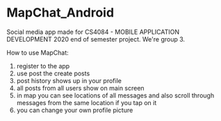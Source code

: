 # MapChat_Android
Social media app made for CS4084 - MOBILE APPLICATION DEVELOPMENT 2020 end of semester project. We're group 3.

How to use MapChat:

1.	register to the app
2.	use post the create posts 
3.	post history shows up in your profile
4.	all posts from all users show on main screen
5.	in map you can see locations of all messages and also scroll through messages from the 	same location if you tap on it
6. 	you can change your own profile picture
